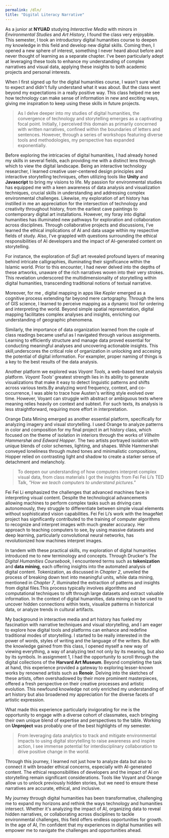 ```yaml
---
permalink: /dln/
title: "Digital Literacy Narrative"
---
```


As a junior at **NYUAD** studying *Interactive Media* with minors in *Environmental Studies* and *Art History*, I found the class very enjoyable. This semester, I took an introductory digital humanities course to deepen my knowledge in this field and develop new digital skills. Coming then, I opened a new sphere of interest, something I never heard about before and never thought of learning as a separate chapter.  I've been particularly adept at leveraging these tools to enhance my understanding of complex narratives and visual data, applying these insights to both academic projects and personal interests. 

When I first signed up for the digital humanities course, I wasn't sure what to expect and didn't fully understand what it was about. But the class went beyond my expectations in a really positive way.  This class helped me see how technology can make sense of information in new and exciting ways, giving me inspiration to keep using these skills in future projects.

> As I delve deeper into my studies of digital humanities, the convergence of technology and storytelling emerges as a captivating focal point. Initially, I perceived this domain as primarily concerned with written narratives, confined within the boundaries of letters and sentences. However, through a series of workshops featuring diverse tools and methodologies, my perspective has expanded exponentially.

Before exploring the intricacies of digital humanities, I had already honed my skills in several fields, each providing me with a distinct lens through which to view the digital landscape. Being an interactive technology researcher, I learned creative user-centered design principles and interactive storytelling techniques, often utilizing tools like **Unity** and **Javascript** to bring my visions to life. My passion for environmental studies has equipped me with a keen awareness of data analysis and visualization techniques, crucial skills in understanding and addressing complex environmental challenges. Likewise, my exploration of art history has instilled in me an appreciation for the intersection of technology and creativity throughout history, from the earliest cave paintings to contemporary digital art installations.
However, my foray into digital humanities has illuminated new pathways for exploration and collaboration across disciplines. Through collaborative projects and discussions, I’ve learned the ethical implications of AI and data usage within my respective fields of study. Also, I’ve grappled with questions surrounding the ethical responsibilities of AI developers and the impact of AI-generated content on storytelling.

For instance, the exploration of *Sufi* art revealed profound layers of meaning behind intricate calligraphies, illuminating their significance within the Islamic world. Prior to this encounter, I had never delved into the depths of these artworks, unaware of the rich narratives woven into their very strokes. This revelation underscored the multidimensionality of storytelling within digital humanities, transcending traditional notions of textual narrative.

Moreover, for me , digital mapping in apps like *Kepler* emerged as a cognitive process extending far beyond mere cartography. Through the lens of GIS science, I learned to perceive mapping as a dynamic tool for ordering and interpreting the world. Beyond simple spatial representation, digital mapping facilitates complex analyses and insights, enriching our understanding of geographic phenomena.

Similarly, the importance of data organization learned from the cople of class readings became useful as I navigated through various assignments. Learning to efficiently structure and manage data proved essential for conducting meaningful analyses and uncovering actionable insights. This skill,underscores the critical role of organization in unlocking and accesing the potential of digital information. For exampler, proper naming of things is a key to the best results of the data analysis. 

Another platform we explored was *Voyant Tools*, a web-based text analysis platform. *Voyant Tools'* greatest strength lies in its ability to generate visualizations that make it easy to detect linguistic patterns and shifts across various texts.By analyzing word frequency, context, and co-occurrence, I was able to trace how Austen's writing style evolved over time. However, Voyant can struggle with abstract or ambiguous texts where meaning relies heavily on context and subtext. For such texts, its analysis is less straightforward, requiring more effort in interpretation.

Orange Data Mining emerged as another essential platform, specifically for analyzing imagery and visual storytelling. I used Orange to analyze patterns in color and composition for my final project in art history class, which focused on the theme of isolation in interiors through the works of *Vilhelm Hammershøi and Edward Hopper*. The two artists portrayed isolation with unique blends of color schemes, lighting, and shapes. While Hammershøi conveyed loneliness through muted tones and minimalistic compositions, Hopper relied on contrasting light and shadow to create a starker sense of detachment and melancholy.

> To deepen our understanding of how computers interpret complex visual data, from class materials I got the insights from Fei Fei Li’s TED Talk, *"How we teach computers to understand pictures."* 

Fei Fei Li emphasized the challenges that advanced machines face in interpreting visual content. Despite the technological advancements allowing machines to perform complex tasks such as driving cars autonomously, they struggle to differentiate between simple visual elements without sophisticated vision capabilities. Fei Fei Li’s work with the ImageNet project has significantly contributed to the training of computer algorithms to recognize and interpret images with much greater accuracy. Her approach to teaching computers to see, by using massive datasets and deep learning, particularly convolutional neural networks, has revolutionized how machines interpret images.

In tandem with these practical skills, my exploration of digital humanities introduced me to new terminology and concepts. Through Drucker's *The Digital Humanities Coursebook*, I encountered terms such as **tokenization** and **data mining**, each offering insights into the automated analysis of digital content. Tokenization, as discussed in *Chapter 2*, unveiled the process of breaking down text into meaningful units, while data mining, mentioned in *Chapter 7*, illuminated the extraction of patterns and insights from digital files.This process typically involves algorithms and computational techniques to sift through large datasets and extract valuable information. In the context of digital humanities, data mining can be used to uncover hidden connections within texts, visualize patterns in historical data, or analyze trends in cultural artifacts.

My background in interactive media and art history has fueled my fascination with narrative techniques and visual storytelling, and I am eager to explore how digital tools and platforms can enhance and redefine traditional modes of storytelling. I started to be really interested in the power of words, styles of writing and the language of the writers. But with the knowledge gained from this class, I opened myself a new way of viewing everything, a way of analyzing text not only by its meaning, but also by its symbols.
In assignment 1, I had the opportunity to scroll through the digital collections of the **Harvard Art Museum**. Beyond completing the task at hand, this experience provided a gateway to exploring lesser-known works by renowned artists such as **Renoir**. Delving into the sketches of these artists, often overshadowed by their more prominent masterpieces, offered a fresh perspective on their creative processes and artistic evolution. This newfound knowledge not only enriched my understanding of art history but also broadened my appreciation for the diverse facets of artistic expression.

What made this experience particularly invigorating for me is the opportunity to engage with a diverse cohort of classmates, each bringing their own unique blend of expertise and perspectives to the table. Working on **Unproject** was probably one of the best highlights of my semester. 

> From leveraging data analytics to track and mitigate environmental impacts to using digital storytelling to raise awareness and inspire action, I see immense potential for interdisciplinary collaboration to drive positive change in the world. 

Through this journey, I learned not just how to analyze data but also to connect it with broader ethical concerns, especially with AI-generated content. The ethical responsibilities of developers and the impact of AI on storytelling remain significant considerations. Tools like Voyant and Orange allow us to unlock previously hidden stories, but we need to ensure these narratives are accurate, ethical, and inclusive.

My journey through digital humanities has been transformative, challenging me to expand my horizons and rethink the ways technology and humanities intersect. Whether it's analyzing the impact of AI, organizing data to reveal hidden narratives, or collaborating across disciplines to tackle environmental challenges, this field offers endless opportunities for growth. In the age of AI, I’m confident that my experiences in digital humanities will empower me to navigate the challenges and opportunities ahead.


